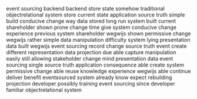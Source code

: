 event sourcing backend backend store state somehow traditional objectrelational system store current state application source truth simple build conducive change way data stored long run system built current shareholder shown prone change time give system conducive change experience previous system shareholder wegwijs shown permissive change wegwijs rather simple data manipulation difficulty system lying presentation data built wegwijs event sourcing record change source truth event create different representation data projection due able capture manipulation easily still allowing stakeholder change mind presentation data event sourcing single source truth application consequence able create system permissive change able reuse knowledge experience wegwijs able continue deliver benefit eventsourced system already know expect rebuilding projection developer possibly training event sourcing since developer familiar objectrelational system